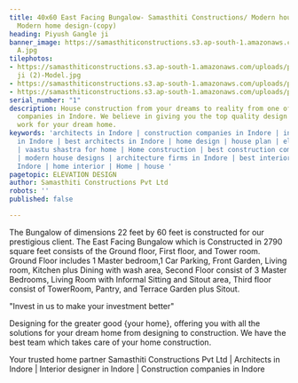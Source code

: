 ```yaml
---
title: 40x60 East Facing Bungalow- Samasthiti Constructions/ Modern house layout/
  Modern home design-(copy)
heading: Piyush Gangle ji
banner_image: https://samasthiticonstructions.s3.ap-south-1.amazonaws.com/uploads/piyush
  A.jpg
tilephotos:
- https://samasthiticonstructions.s3.ap-south-1.amazonaws.com/uploads/piyush gangle
  ji (2)-Model.jpg
- https://samasthiticonstructions.s3.ap-south-1.amazonaws.com/uploads/piyush C.jpg
- https://samasthiticonstructions.s3.ap-south-1.amazonaws.com/uploads/piyush B.jpg
serial_number: "1"
description: House construction from your dreams to reality from one of the best construction
  companies in Indore. We believe in giving you the top quality design and construction
  work for your dream home.
keywords: 'architects in Indore | construction companies in Indore | interior designer
  in Indore | best architects in Indore | home design | house plan | elevation design
  | vaastu shastra for home | Home construction | best construction companies in Indore
  | modern house designs | architecture firms in Indore | best interior designer in
  Indore | home interior | Home | house '
pagetopic: ELEVATION DESIGN
author: Samasthiti Constructions Pvt Ltd
robots: ''
published: false

---
```

The Bungalow of dimensions 22 feet by 60 feet is constructed for our prestigious client. The East Facing Bungalow which is Constructed in 2790 square feet consists of the Ground floor, First floor, and Tower room. Ground Floor includes 1 Master bedroom,1 Car Parking, Front Garden, Living room, Kitchen plus Dining with wash area, Second Floor consist of 3 Master Bedrooms, Living Room with Informal Sitting and Sitout area, Third floor consist of TowerRoom, Pantry, and Terrace Garden plus Sitout.

"Invest in us to make your investment better"

Designing for the greater good {your home}, offering you with all the solutions for your dream home from designing to construction. We have the best team which takes care of your home construction.

Your trusted home partner Samasthiti Constructions Pvt Ltd | Architects in Indore | Interior designer in Indore | Construction companies in Indore